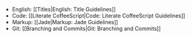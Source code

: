 - English: [[Titles|English: Title Guidelines]]
- Code: [[Literate CoffeeScript|Code: Literate CoffeeScript Guidelines]]
- Markup: [[Jade|Markup: Jade Guidelines]]
- Git: [[Branching and Commits|Git: Branching and Commits]]